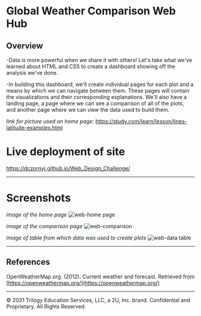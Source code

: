 # Global Weather Comparison Web Hub

## Overview

-Data is more powerful when we share it with others! Let's take what we've learned about HTML and CSS to create a dashboard showing off the analysis we've done.

-In building this dashboard, we'll create individual pages for each plot and a means by which we can navigate between them. These pages will contain the visualizations and their corresponding explanations. We'll also have a landing page, a page where we can see a comparison of all of the plots, and another page where we can view the data used to build them.

*link for picture used on home page:* https://study.com/learn/lesson/lines-latitude-examples.html


# Live deployment of site 
 https://dczornyj.github.io/Web_Design_Challenge/



--------------------------------------------------------------------------------------------------------------------------------------------------------------------

# Screenshots

*image of the home page*
![web-home page](https://user-images.githubusercontent.com/101612220/194093661-44f94934-e595-498f-aa54-fdd1103db0fb.png)

*image of the comparison page* 
![web-comparison](https://user-images.githubusercontent.com/101612220/194093226-624cabe4-ee6f-4747-8b0a-bfafe63b2569.png)

*image of table from which data was used to create plots*
![web-data table](https://user-images.githubusercontent.com/101612220/194093180-c07325c5-f732-470d-9dd7-7ba8ca13a12a.png)


--------------------------------------------------------------------------------------------------------------------------------------------------------------------

## References

OpenWeatherMap.org. (2012). Сurrent weather and forecast. Retrieved from [https://openweathermap.org/](https://openweathermap.org/)

- - -

© 2021 Trilogy Education Services, LLC, a 2U, Inc. brand. Confidential and Proprietary. All Rights Reserved.
